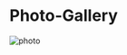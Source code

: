 # Photo-Gallery

![photo](https://cloud.githubusercontent.com/assets/13104724/11788406/bb8b9a2c-a245-11e5-889b-dcd608cc3f57.png)
